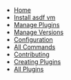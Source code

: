 <!-- docs/_sidebar.md -->

- [Home](/)
- [Install asdf vm](install-asdf-vm)
- [Manage Plugins](manage-plugins)
- [Manage Versions](manage-versions)
- [Configuration](configuration) <!-- tool-versions & .asdfrc & env vars-->
- [All Commands](commands)
- [Contributing](contributing)
- [Creating Plugins](create-plugins)
  <!-- pulls in asdf-vm/asdf-plugins readme -->
- [All Plugins](all-plugins)
